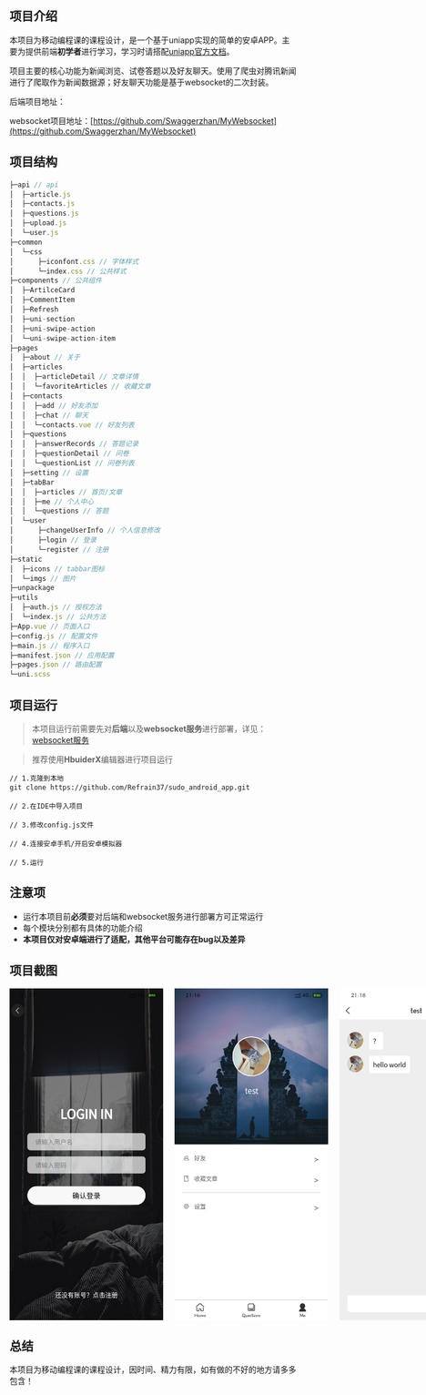 ## 项目介绍

本项目为移动编程课的课程设计，是一个基于uniapp实现的简单的安卓APP。主要为提供前端**初学者**进行学习，学习时请搭配[uniapp官方文档](https://uniapp.dcloud.io/)。

项目主要的核心功能为新闻浏览、试卷答题以及好友聊天。使用了爬虫对腾讯新闻进行了爬取作为新闻数据源；好友聊天功能是基于websocket的二次封装。

后端项目地址：

websocket项目地址：[https://github.com/Swaggerzhan/MyWebsocket](https://github.com/Swaggerzhan/MyWebsocket)

## 项目结构

```javascript
├─api // api
│  ├─article.js
│  ├─contacts.js
│  ├─questions.js
│  ├─upload.js
│  └─user.js
├─common
│  └─css 
│      ├─iconfont.css // 字体样式
│      └─index.css // 公共样式
├─components // 公共组件
│  ├─ArtilceCard
│  ├─CommentItem
│  ├─Refresh
│  ├─uni-section
│  ├─uni-swipe-action
│  └─uni-swipe-action-item
├─pages 
│  ├─about // 关于
│  ├─articles
│  │  ├─articleDetail // 文章详情
│  │  └─favoriteArticles // 收藏文章
│  ├─contacts
│  │  ├─add // 好友添加
│  │  ├─chat // 聊天
│  │  └─contacts.vue // 好友列表
│  ├─questions
│  │  ├─answerRecords // 答题记录
│  │  ├─questionDetail // 问卷
│  │  └─questionList // 问卷列表
│  ├─setting // 设置
│  ├─tabBar
│  │  ├─articles // 首页/文章
│  │  ├─me // 个人中心
│  │  └─questions // 答题
│  └─user
│      ├─changeUserInfo // 个人信息修改
│      ├─login // 登录
│      └─register // 注册
├─static
│  ├─icons // tabbar图标
│  └─imgs // 图片
├─unpackage
├─utils
│  ├─auth.js // 授权方法
│  └─index.js // 公共方法
├─App.vue // 页面入口
├─config.js // 配置文件
├─main.js // 程序入口
├─manifest.json // 应用配置
├─pages.json // 路由配置
└─uni.scss
```

## 项目运行

> 本项目运行前需要先对**后端**以及**websocket服务**进行部署，详见：[websocket服务](https://github.com/Swaggerzhan/MyWebsocket)

> 推荐使用**HbuiderX**编辑器进行项目运行

```
// 1.克隆到本地
git clone https://github.com/Refrain37/sudo_android_app.git

// 2.在IDE中导入项目

// 3.修改config.js文件

// 4.连接安卓手机/开启安卓模拟器

// 5.运行
```

## 注意项

- 运行本项目前**必须**要对后端和websocket服务进行部署方可正常运行
- 每个模块分别都有具体的功能介绍
- **本项目仅对安卓端进行了适配，其他平台可能存在bug以及差异**

## 项目截图
<div style="display:flex;flex-direction:row;flex-warp:warp;">
    <img src="https://github.com/Refrain37/sudo_android_app/blob/master/screenshots/login.jpg" width="270"  />
    <img src="https://github.com/Refrain37/sudo_android_app/blob/master/screenshots/me.jpg" width="270" style="margin-left:20px;"  />
    <img src="https://github.com/Refrain37/sudo_android_app/blob/master/screenshots/chat.jpg" width="270" style="margin-left:20px;"  />
    <img src="https://github.com/Refrain37/sudo_android_app/blob/master/screenshots/articles.jpg" width="270" style="margin-top:20px;"  />
    <img src="https://github.com/Refrain37/sudo_android_app/blob/master/screenshots/question.jpg" width="270" style="margin-top:20px; margin-left:20px;" />
</div>

## 总结

本项目为移动编程课的课程设计，因时间、精力有限，如有做的不好的地方请多多包含！
